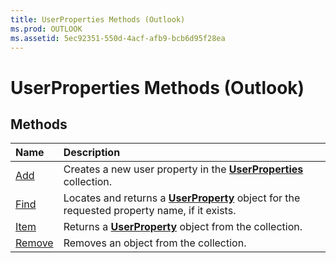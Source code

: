 ```yaml
---
title: UserProperties Methods (Outlook)
ms.prod: OUTLOOK
ms.assetid: 5ec92351-550d-4acf-afb9-bcb6d95f28ea
---
```



# UserProperties Methods (Outlook)

## Methods



|**Name**|**Description**|
|:-----|:-----|
|[Add](userproperties-add-method-outlook.md)|Creates a new user property in the  **[UserProperties](userproperties-object-outlook.md)** collection.|
|[Find](userproperties-find-method-outlook.md)|Locates and returns a  **[UserProperty](userproperty-object-outlook.md)** object for the requested property name, if it exists.|
|[Item](userproperties-item-method-outlook.md)|Returns a  **[UserProperty](userproperty-object-outlook.md)** object from the collection.|
|[Remove](userproperties-remove-method-outlook.md)|Removes an object from the collection.|

